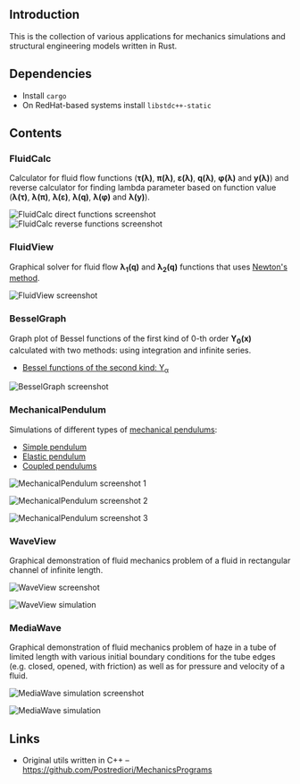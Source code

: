## Introduction

This is the collection of various applications for mechanics simulations and structural engineering models written in Rust. 

## Dependencies

* Install `cargo`
* On RedHat-based systems install `libstdc++-static`

## Contents

### FluidCalc

Calculator for fluid flow functions (**&tau;(&lambda;)**, **&pi;(&lambda;)**, **&epsilon;(&lambda;)**, **q(&lambda;)**, **&phi;(&lambda;)** and **y(&lambda;)**) and reverse calculator for finding lambda parameter based on function value (**&lambda;(&tau;)**, **&lambda;(&pi;)**, **&lambda;(&epsilon;)**, **&lambda;(q)**, **&lambda;(&phi;)** and **&lambda;(y)**).

![FluidCalc direct functions screenshot](images/fluidcalc_direct.png)&nbsp;![FluidCalc reverse functions screenshot](images/fluidcalc_reverse.png)

### FluidView

Graphical solver for fluid flow **&lambda;<sub>1</sub>(q)** and **&lambda;<sub>2</sub>(q)** functions that uses [Newton's method](https://en.wikipedia.org/wiki/Newton%27s_method).

![FluidView screenshot](images/fluidview.png)

### BesselGraph

Graph plot of Bessel functions of the first kind of 0-th order **Y<sub>0</sub>(x)** calculated with two methods: using integration and infinite series.

* [Bessel functions of the second kind: Y<sub>&alpha;</sub>](https://en.wikipedia.org/wiki/Bessel_function#Bessel_functions_of_the_second_kind)

![BesselGraph screenshot](images/besselgraph.png)

### MechanicalPendulum

Simulations of different types of [mechanical pendulums](https://en.wikipedia.org/wiki/Pendulum_(mechanics)):
* [Simple pendulum](https://en.wikipedia.org/wiki/Pendulum_(mechanics)#Simple_gravity_pendulum)
* [Elastic pendulum](https://en.wikipedia.org/wiki/Elastic_pendulum)
* [Coupled pendulums](https://en.wikipedia.org/wiki/Pendulum_(mechanics)#Coupled_pendula)

![MechanicalPendulum screenshot 1](images/MechanicalPendulum1.png)

![MechanicalPendulum screenshot 2](images/MechanicalPendulum2.png)

![MechanicalPendulum screenshot 3](images/MechanicalPendulum3.png)

### WaveView

Graphical demonstration of fluid mechanics problem of a fluid in
rectangular channel of infinite length.

![WaveView screenshot](images/waveview4.png)

![WaveView simulation](images/waveview.gif)

### MediaWave

Graphical demonstration of fluid mechanics problem of haze in a tube
of limited length with various initial boundary conditions for the tube
edges (e.g. closed, opened, with friction) as well as for pressure and velocity
of a fluid.

![MediaWave simulation screenshot](images/mediawave3.png)

![MediaWave simulation](images/mediawave.gif)

## Links

* Original utils written in C++ &ndash; https://github.com/Postrediori/MechanicsPrograms
